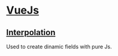 # [VueJs](https://vuejs.org/)

## [Interpolation](https://vuejs.org/v2/guide/syntax.html#Text)

Used to create dinamic fields with pure Js.